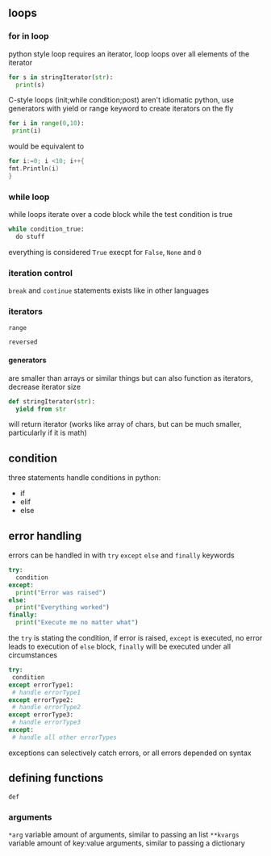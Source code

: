 
  ## loops
  ### for in loop
  python style loop requires an iterator, loop loops over all elements of the iterator
  ```py 
  for s in stringIterator(str):
    print(s)
  ```
 C-style loops (init;while condition;post) aren't idiomatic python, use generators with yield or range keyword to create iterators on the fly
 ```py
 for i in range(0,10):
  print(i)
 ```
 would be equivalent to
 ```go
 for i:=0; i <10; i++{
 fmt.Println(i)
 }
 ```
  ### while loop
  
  while loops iterate over a code block while the test condition is true
  ```py
  while condition_true:
    do stuff
  ```
  everything is considered ```True``` execpt for ```False```, ```None``` and ```0``` 
### iteration control
  ```break``` and ```continue``` statements exists like in other languages
### iterators
```range```

```reversed```

#### generators
are smaller than arrays or similar things but can also function as iterators, decrease iterator size
```py
def stringIterator(str):
  yield from str
```
  will return iterator (works like array of chars, but can be much smaller, particularly if it is math)
## condition
  
  three statements handle conditions in python:
  + if
  + elif
  + else

  ## error handling
  errors can be handled in with ```try``` ```except``` ```else``` and ```finally``` keywords
  ```py
  try:
    condition
  except:
    print("Error was raised")
  else: 
    print("Everything worked")
  finally:
    print("Execute me no matter what")
 ```
 the ```try``` is stating the condition, if error is raised, ```except``` is executed, no error leads to execution of ```else``` block, ```finally``` will be executed under all circumstances
 
 ```py
 try:
  condition
 except errorType1:
  # handle errorType1
 except errorType2:
  # handle errorType2
 except errorType3:
  # handle errorType3 
 except:
  # handle all other errorTypes
 ```
 exceptions can selectively catch errors, or all errors depended on syntax
  
 ## defining functions
 ```def```
 
 ### arguments
 
 ```*arg```
 variable amount of arguments, similar to passing an list
 ```**kvargs```
 variable amount of key:value arguments, similar to passing a dictionary
 
